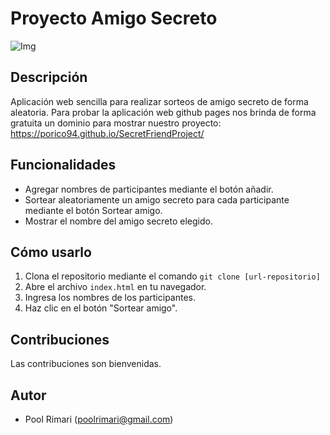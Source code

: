 # Proyecto Amigo Secreto
![Img](https://img.eldefinido.cl/portadas/650/2014-12-23-7255NWE5558.jpg)

## Descripción
Aplicación web sencilla para realizar sorteos de amigo secreto de forma aleatoria.
Para probar la aplicación web github pages nos brinda de forma gratuita un dominio para mostrar nuestro proyecto:
https://porico94.github.io/SecretFriendProject/

## Funcionalidades
* Agregar nombres de participantes mediante el botón añadir.
* Sortear aleatoriamente un amigo secreto para cada participante mediante el botón Sortear amigo.
* Mostrar el nombre del amigo secreto elegido.

## Cómo usarlo
1. Clona el repositorio mediante el comando `git clone [url-repositorio]`
2. Abre el archivo `index.html` en tu navegador.
3. Ingresa los nombres de los participantes.
4. Haz clic en el botón "Sortear amigo".

## Contribuciones
Las contribuciones son bienvenidas.

## Autor
* Pool Rimari (poolrimari@gmail.com)